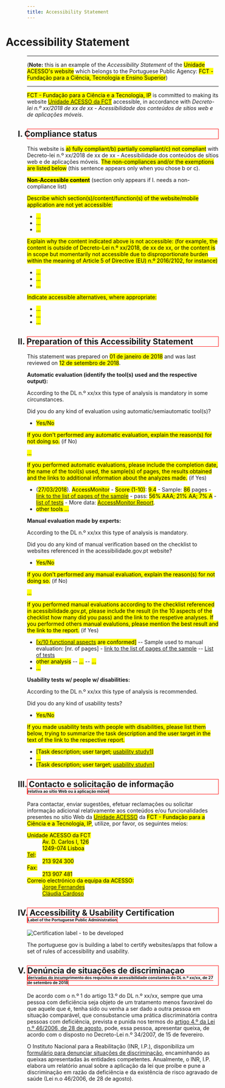 ```yaml
---
title: Accessibility Statement
---
```


<style type="text/css">
 h1 {text-indent:-2em;}
 h2 {border:1px solid red; text-indent:-1.2em; line-height:normal}
 h2 span {border:1px solid red; padding:0; margin:0; line-height: normal;}
</style>
# Accessibility Statement 

***

(<strong>Note:</strong> this is an example of the <em>Accessibility Statement</em> of the <mark>Unidade ACESSO's website</mark> which belongs to the Portuguese Public Agency: <mark>FCT - Fundação para a Ciência, Tecnologia e Ensino Superior</mark>)

***

<mark><span id="site-owner">FCT - Fundação para a Ciência e a Tecnologia, IP</span></mark> is committed to making its website <mark><a href="http://www.acessibilidade.gov.pt" id="site-url"><span id="site-name">Unidade ACESSO da FCT</span></a></mark> accessible, in accordance with <em lang="pt-PT">Decreto-lei n.º xx/2018 de xx de xx - Acessibilidade dos conteúdos de sítios web e de aplicações móveis</em>.

## I. Compliance status

This website is <mark><span id="status-compliance">a) fully compliant/b) partially compliant/c) not compliant</span></mark> with Decreto-lei n.º xx/2018 de xx de xx - Acessibilidade dos conteúdos de sítios web e de aplicações móveis. <mark>The non-compliances and/or the exemptions are listed below</mark> (this sentence appears only when you chose b or c).

<mark>**Non-Accessible content**</mark> (section only appears if I. needs a non-compliance list)

<mark>Describe which section(s)/content/function(s) of the website/mobile application are not yet accessible:</mark>

<ul>
 <li id="status-no-compliant-which-1"><mark>...</mark></li>
 <li id="status-no-compliant-which-2"><mark>...</mark></li>
 <li id="status-no-compliant-which-n"><mark>...</mark></li>
</ul>

<mark>Explain why the content indicated above is not accessible: (for example, the content is outside of Decreto-Lei n.º xx/2018, de xx de xx,  or the content is in scope but momentarily not accessible due to disproportionate burden within the meaning of Article 5 of Directive (EU) n.º 2016/2102, for instance)</mark>

<ul>
 <li id="status-no-compliant-why-1"><mark>...</mark></li>
 <li id="status-no-compliant-why-2"><mark>...</mark></li>
 <li id="status-no-compliant-why-n"><mark>...</mark></li>
</ul>

<mark>Indicate accessible alternatives, where appropriate:</mark>

<ul>
 <li id="status-no-compliant-alt-1"><mark>...</mark></li>
 <li id="status-no-compliant-alt-2"><mark>...</mark></li>
 <li id="status-no-compliant-alt-n"><mark>...</mark></li>
</ul>

## II. Preparation of this Accessibility Statement

This statement was prepared on <mark><span id="statement-prepared">01 de janeiro de 2018</span></mark> and was last reviewed on <mark><span id="statement-lastreview">12 de setembro de 2018</span></mark>.

**Automatic evaluation (identify the tool(s) used and the respective output):** 

According to the DL n.º xx/xx this type of analysis is mandatory in some circunstances. 

Did you do any kind of evaluation using automatic/semiautomatic tool(s)?
- <mark>Yes/No</mark>

<mark>If you don't performed any automatic evaluation, explain the reason(s) for not doing so.</mark> (if No)

<mark>...</mark>

<mark>If you performed automatic evaluations, please include the completion date, the name of the tool(s) used, the sample(s) of pages, the results obtained and the links to additional information about the analyzes made.</mark> (if Yes)

- <span title="Last update" id="aen1_update">(<mark>27/03/2018</mark></span>). <span title="Tool" id="aen1_tool"><mark>AccessMonitor</mark></span> - <span title="Scale" id="aen1_scale"><mark>Score (1-10)</mark></span>: <span title="Score" id="aen1_score"><mark>9.4</mark></span> - Sample: <span title="sample" id="aen1_sample"><mark>86</mark></span> pages - <mark>[link to the list of pages of the sample](http://www.acessibilidade.gov.pt/accessmonitor/wcag20/?sid=3962)</mark> - pass: <span title="pass" id="aen1_pass"><mark>56% AAA; 21% AA; 7% A</mark></span> - <mark>[list of tests](https://docs.google.com/spreadsheets/d/1iTht_2_fznEpa-sc5VPKTLtY5MGMYzq-Ad__YWPXOlA/edit#gid=0)</mark> - More data: <span title="More data" id="aen1_more"><mark>[AccessMonitor Report](http://www.acessibilidade.gov.pt/accessmonitor/wcag20/?sid=3962)</mark></span>.
- <mark>other tools ...</mark>

**Manual evaluation made by experts:**

According to the DL n.º xx/xx this type of analysis is mandatory.

Did you do any kind of manual verification based on the checklist to websites referenced in the acessibilidade.gov.pt website?
- <mark>Yes/No</mark>

<mark>If you don't performed any manual evaluation, explain the reason(s) for not doing so.</mark> (if No)

<mark>...</mark>

<mark>If you performed manual evaluations according to the checklist referenced in acessibilidade.gov.pt, please include the result (in the 10 aspects of the checklist how many did you pass) and the link to the respetive analyses. If you performed others manual evalutions, please mention the best result and the link to the report.</mark> (if Yes)

- <mark>[[x/10 functional aspects](https://jorgeponto.github.io/a11y/lista-verificacao.html) are conformed]</mark>
 -- Sample used to manual evaluation: [nr. of pages] - [link to the list of pages of the sample](#)
 -- [List of tests](https://jorgeponto.github.io/a11y/lista-verificacao.html)
- <mark>other analysis</mark>
 -- <mark>...</mark>
 -- <mark>...</mark>
- <mark>...</mark>

**Usability tests w/ people w/ disabilities:**

According to the DL n.º xx/xx this type of analysis is recommended. 

Did you do any kind of usability tests?
- <mark>Yes/No</mark>

<mark>If you made usability tests with people with disabilities, please list them below, trying to summarize the task description and the user target in the text of the link to the respective report.</mark>

- <mark>[Task description; user target; [usability study1](#)]</mark>
 - <mark>...</mark>
 - <mark>[Task description; user target; [usability studyn](#)]</mark>

## III.	Contacto e solicitação de informação<br><span style="font-size:50%">relativa ao sítio Web ou à aplicação móvel</span>

Para contactar, enviar sugestões, efetuar reclamações ou solicitar informação adicional relativamente aos conteúdos e/ou funcionalidades presentes no sítio Web da <mark>[Unidade ACESSO](http://www.acessibilidade.gov.pt)</mark> da <mark>FCT - Fundação para a Ciência e a Tecnologia, IP</mark>, utilize, por favor, os seguintes meios:

<dl id="contact-info">
 <dt><mark>Unidade ACESSO da FCT</mark></dt>
 <dd><mark>Av. D. Carlos I, 126<br>1249-074 Lisboa</mark></dd>
 <dt><mark><abbr title="telefone">Tel</abbr>:</mark></dt>
 <dd><mark>213 924 300</mark></dd>
 <dt><mark>Fax:</mark></dt>
 <dd><mark>213 907 481</mark></dd>
 <dt><mark>Correio electrónico da equipa da ACESSO:</mark></dt>
 <dd><mark><a href="mailto:jorge.fernandes@fct.pt" title="jorge.fernandes@fct.pt">Jorge Fernandes</a></mark></dd>
 <dd><mark><a href="mailto:claudia.cardoso@fct.pt" title="claudia.cardoso@fct.pt">Cláudia Cardoso</a></mark></dd>
</dl>

## IV. Accessibility & Usability Certification<br><span style="font-size:50%">Label of the Portuguese Public Administration</span>

![Certification label - to be developed](http://www.acessibilidade.gov.pt/image/acess.gif)

The portuguese gov is building a label to certify websites/apps that follow a set of rules of accessibility and usability.

## V. Denúncia de situações de discriminaçao<br><span style="font-size:50%">derivadas do incumprimento dos requisitos de acessibilidade constantes do DL n.º xx/xx, de 27 de setembro de 2018</span>

De acordo com o n.º 1 do artigo 13.º do DL n.º xx/xx, sempre que uma pessoa com deficiência seja objeto de um tratamento menos favorável do que aquele que é, tenha sido ou venha a ser dado a outra pessoa em situação comparável, que consubstancie uma prática discriminatória contra pessoas com deficiência, prevista e punida nos termos do [artigo 4.º da Lei n.º 46/2006, de 28 de agosto,](http://data.dre.pt/eli/lei/46/2006/08/28/p/dre/pt/html) pode, essa pessoa, apresentar queixa, de acordo com o disposto no Decreto-Lei n.º 34/2007, de 15 de fevereiro.

O Instituto Nacional para a Reabilitação (INR, I.P.), disponibiliza um [formulário para denunciar situações de discriminação](http://www.inr.pt/uploads/Formulario_queixa.rtf.rtf), encaminhando as queixas apresentadas às entidades competentes. Anualmente, o INR, I.P. elabora um relatório anual sobre a aplicação da lei que proíbe e pune a discriminação em razão da deficiência e da existência de risco agravado de saúde (Lei n.o 46/2006, de 28 de agosto). 
